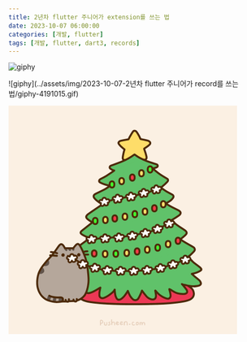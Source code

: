 ```yaml
---
title: 2년차 flutter 주니어가 extension를 쓰는 법
date: 2023-10-07 06:00:00
categories: [개발, flutter]
tags: [개발, flutter, dart3, records]
---
```


![giphy](../assets/img/2023-10-07-2%E1%84%82%E1%85%A7%E1%86%AB%E1%84%8E%E1%85%A1%20flutter%20%E1%84%8C%E1%85%AE%E1%84%82%E1%85%B5%E1%84%8B%E1%85%A5%E1%84%80%E1%85%A1%20record%E1%84%85%E1%85%B3%E1%86%AF%20%E1%84%8A%E1%85%B3%E1%84%82%E1%85%B3%E1%86%AB%20%E1%84%87%E1%85%A5%E1%86%B8/giphy.gif)



![giphy](../assets/img/2023-10-07-2년차 flutter 주니어가 record를 쓰는 법/giphy-4191015.gif)



![giphy](../assets/img/test/giphy.gif)
